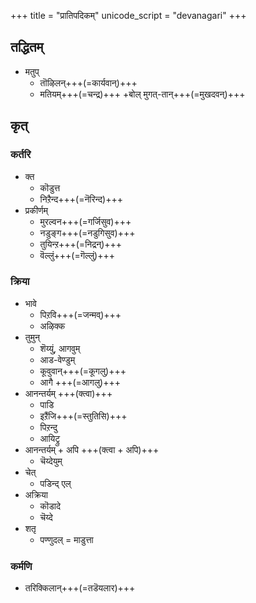 +++
title = "प्रातिपदिकम्"
unicode_script = "devanagari"
+++

## तद्धितम्
- मतुप्
  - तॊऴिलन्+++(=कार्यवान्)+++
  - मतियम्+++(=चन्द्र)+++ +बोल् मुगत्-तान्+++(=मुखदवन्)+++

## कृत्

### कर्तरि
- क्त
  - कॊडुत्त
  - निऱैन्द+++(=नॆरिन्द)+++
- प्रकीर्णम्
  - मुरल्वन+++(=गर्जिसुव)+++
  - नडुङ्ग+++(=नडुगिसुव)+++
  - तुयिन्ऱ+++(=निद्रन्)+++
  - वॆल्लुं+++(=गॆल्लुं)+++

### क्रिया
- भावे
  - पिऱवि+++(=जन्मव्)+++
  - अऴिक्क
- तुमुन्
  - शॆय्युं, आगवुम्
  - आड-वेण्डुम्
  - कूवुवान्+++(=कूगलु)+++
  - आगै +++(=आगलु)+++
- आनन्तर्यम् +++(क्त्वा)+++
  - पाडि
  - इऱैंजि+++(=स्तुतिसि)+++
  - पिऱन्दु
  - आयिट्रु
- आनन्तर्यम् + अपि +++(क्त्वा + अपि)+++
  - चॆय्देयुम्
- चेत्
  - पडिन्द् एल्
- अक्रिया
  - कॊडादे
  - चॆय्दे
- शतृ
  - पण्णुदल् = माडुत्ता

### कर्मणि
- तरिक्किलान्+++(=तडॆयलार)+++